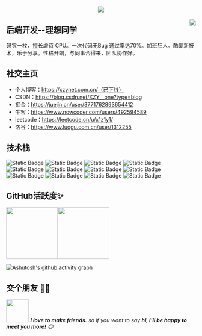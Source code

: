 <h1 align="center"> <a href="https://sunguoqi.com/"> <img src="https://readme-typing-svg.herokuapp.com/?lines=console.log(%22Hello%2C%20World!%22);理想同学祝您今天愉快!&center=true&size=27"> </a> </h1>
<img align="right" src="https://count.getloli.com/get/@:lixiang-coder?theme=rule34">

## 后端开发--理想同学
码农一枚，擅长虐待 CPU。一次代码无Bug 通过率达70%。加班狂人。酷爱新技术，乐于分享。性格开朗，与同事合得来，团队协作好。

## 社交主页
- 个人博客：https://xzynet.com.cn/（已下线）
- CSDN：https://blog.csdn.net/XZY__one?type=blog
- 掘金：https://juejin.cn/user/3771762893654412
- 牛客：https://www.nowcoder.com/users/492594589
- leetcode：https://leetcode.cn/u/x1z1y1/
- 洛谷：https://www.luogu.com.cn/user/1312255


## 技术栈
![Static Badge](https://img.shields.io/badge/Java-4C7491?logo=Java&logoColor=fff&link=https%3A%2F%2Fwww.java.com%2Fzh-CN%2F)
![Static Badge](https://img.shields.io/badge/Spring-5FB832?logo=Spring&logoColor=fff&link=https%3A%2F%2Fspring.io%2F)
![Static Badge](https://img.shields.io/badge/Spring--boot-%236DB33F?logo=Springboot&logoColor=fff&link=https%3A%2F%2Fspring.io%2Fprojects%2Fspring-boot)
![Static Badge](https://img.shields.io/badge/Spring--cloud-%236DB33F?logo=SpringCloud&logoColor=fff&link=https%3A%2F%2Fspring.io%2Fprojects%2Fspring-cloud)
![Static Badge](https://img.shields.io/badge/Mybatis-%23D40000?logo=mybatis&logoColor=fff&link=https%3A%2F%2Fmybatis.net.cn%2Fgetting-started.html)
![Static Badge](https://img.shields.io/badge/Mybatis--Plus-%231E90FF?logo=mybatisplus&logoColor=fff&link=https%3A%2F%2Fbaomidou.com%2F)
![Static Badge](https://img.shields.io/badge/Docker-2496ED?logo=Docker&logoColor=fff&link=https%3A%2F%2Fwww.docker.com%2F)
![Static Badge](https://img.shields.io/badge/Linux-%23A5C0FF?logo=Linux&logoColor=fff&link=https%3A%2F%2Fwww.linux.org%2F)
![Static Badge](https://img.shields.io/badge/MySQL-4479A1?logo=MySQL&logoColor=fff&link=https%3A%2F%2Fwww.mysql.com%2F)
![Static Badge](https://img.shields.io/badge/Redis-DC382D?logo=Redis&logoColor=fff&link=https%3A%2F%2Fredis.io%2F)
![Static Badge](https://img.shields.io/badge/Git-E84E31?logo=Git&logoColor=fff&link=https%3A%2F%2Fgit-scm.com%2F)
![Static Badge](https://img.shields.io/badge/Maven-%23003063?logo=maven&logoColor=fff&link=https%3A%2F%2Fmaven.apache.org%2F)


## GitHub活跃度✨
<img align="" height="137px" src="https://github-readme-stats.vercel.app/api?username=lixiang-coder&hide_title=true&hide_border=true&show_icons=true&include_all_commits=true&line_height=21&bg_color=0,EC6C6C,FFD479,FFFC79,73FA79&theme=graywhite&locale=cn" /><img align="" height="137px" src="https://github-readme-stats.vercel.app/api/top-langs/?username=lixiang-coder&hide_title=true&hide=javascript&hide_border=true&layout=compact&bg_color=0,73FA79,73FDFF,D783FF&theme=graywhite&locale=cn" />

[![Ashutosh's github activity graph](https://github-readme-activity-graph.vercel.app/graph?username=lixiang-coder&theme=github-compact)](https://github.com/ashutosh00710/github-readme-activity-graph)


## 交个朋友 👬🏻
<img src="https://media.giphy.com/media/LnQjpWaON8nhr21vNW/giphy.gif" width="60"> <em><b>I love to make friends.</b> so if you want to say <b>hi, I'll be happy to meet you more!</b> 😊</em>
